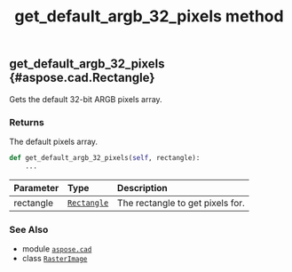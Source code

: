 ﻿---
title: get_default_argb_32_pixels method
second_title: Aspose.CAD for Python via .NET API References
description: 
type: docs
weight: 150
url: /python-net/aspose.cad/rasterimage/get_default_argb_32_pixels/
is_root: false
---

## get_default_argb_32_pixels {#aspose.cad.Rectangle}

Gets the default 32-bit ARGB pixels array.


### Returns 


The default pixels array.


```python
def get_default_argb_32_pixels(self, rectangle):
    ...
```


| Parameter | Type | Description |
| :- | :- | :- |
| rectangle | [`Rectangle`](/cad/python-net/aspose.cad/rectangle) | The rectangle to get pixels for. |



### See Also
* module [`aspose.cad`](../../)
* class [`RasterImage`](/cad/python-net/aspose.cad/rasterimage)
